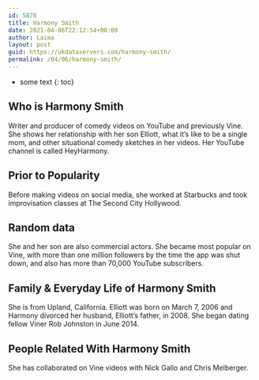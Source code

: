 ```yaml
---
id: 5878
title: Harmony Smith
date: 2021-04-06T22:12:54+00:00
author: Laima
layout: post
guid: https://ukdataservers.com/harmony-smith/
permalink: /04/06/harmony-smith/
---
```


* some text
{: toc}


## Who is Harmony Smith
                  
                  
                  
Writer and producer of comedy videos on YouTube and previously Vine. She shows her relationship with her son Elliott, what it&#8217;s like to be a single mom, and other situational comedy sketches in her videos. Her YouTube channel is called HeyHarmony. 
                  
              
            
              
            
                
                
                
## Prior to Popularity
                  
                  
                  
Before making videos on social media, she worked at Starbucks and took improvisation classes at The Second City Hollywood. 
                  
              
            
              
            
                
                
                
## Random data
                  
                  
                  
She and her son are also commercial actors. She became most popular on Vine, with more than one million followers by the time the app was shut down, and also has more than 70,000 YouTube subscribers. 
                  
              
            
              
            
                
                
                
## Family & Everyday Life of Harmony Smith
                  
                  
                  
She is from Upland, California. Elliott was born on March 7, 2006 and Harmony divorced her husband, Elliott&#8217;s father, in 2008. She began dating fellow Viner Rob Johnston in June 2014. 
                  
              
            
              
            
                
                
                
## People Related With Harmony Smith
                  
                  
                  
She has collaborated on Vine videos with Nick Gallo and Chris Melberger. 
                  
              
            
              
            
                
              
            
              
              
            
            
              
            
          
          
          
